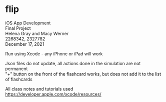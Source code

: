 # flip

iOS App Development  
Final Project  
Helena Gray and Macy Werner  
2268342, 2327782  
December 17, 2021  
  
  
  
Run using Xcode - any iPhone or iPad will work  
  
  
Json files do not update, all actions done in the simulation are not permanent  
"+" button on the front of the flashcard works, but does not add it to the list of flashcards  
  
  
  
All class notes and tutorials used  
https://developer.apple.com/xcode/resources/  

